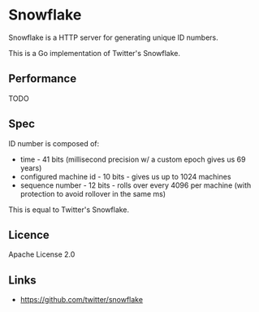 # Snowflake

Snowflake is a HTTP server for generating unique ID numbers.

This is a Go implementation of Twitter's Snowflake.

## Performance

TODO

## Spec

ID number is composed of:
- time - 41 bits (millisecond precision w/ a custom epoch gives us 69 years)
- configured machine id - 10 bits - gives us up to 1024 machines
- sequence number - 12 bits - rolls over every 4096 per machine (with protection to avoid rollover in the same ms)

This is equal to Twitter's Snowflake.

## Licence

Apache License 2.0

## Links

- https://github.com/twitter/snowflake
